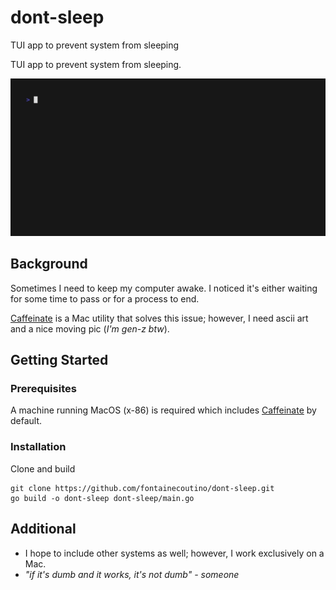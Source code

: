 # dont-sleep

TUI app to prevent system from sleeping

TUI app to prevent system from sleeping.

![demo-gif](https://github.com/fontainecoutino/dont-sleep/blob/pre-release/docs/demo/demo.gif)

## Background

Sometimes I need to keep my computer awake. I noticed it's either waiting for some time to pass or for a process to end.

[Caffeinate](https://ss64.com/mac/caffeinate.html ) is a Mac utility that solves this issue; however, I need ascii art and a nice moving pic (_I'm gen-z btw_).

## Getting Started

### Prerequisites

A machine running MacOS (x-86) is required which includes [Caffeinate](https://ss64.com/mac/caffeinate.html ) by default.

### Installation

Clone and build

```
git clone https://github.com/fontainecoutino/dont-sleep.git 
go build -o dont-sleep dont-sleep/main.go
```

## Additional

* I hope to include other systems as well; however, I work exclusively on a Mac.
* _"if it's dumb and it works, it's not dumb" - someone_
